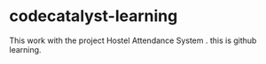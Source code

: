 ﻿# codecatalyst-learning
This work with the project Hostel Attendance System .
this is github learning.